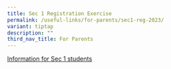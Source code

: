 ```yaml
---
title: Sec 1 Registration Exercise
permalink: /useful-links/for-parents/sec1-reg-2023/
variant: tiptap
description: ""
third_nav_title: For Parents
---
```

<p></p>
<p><a href="https://www.yuyingsec.moe.edu.sg/communication/" rel="noopener nofollow" target="_blank">Information for Sec 1 students</a>
</p>